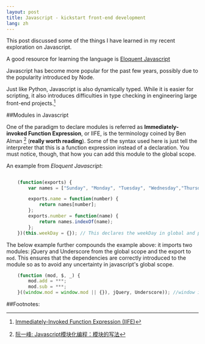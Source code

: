 ```yaml
---
layout: post
title: Javascript - kickstart front-end development
lang: zh
---
```


This post discussed some of the things I have learned in my recent exploration on Javascript.

A good resource for learning the language is [Eloquent Javascript](http://eloquentjavascript.net/)

Javascript has become more popular for the past few years, possibly due to the popularity introduced by Node.

Just like Python, Javascript is also dynamically typed. While it is easier for scripting, it also introduces difficulties in type checking in engineering large front-end projects.[^1]

##Modules in Javascript

One of the paradigm to declare modules is referred as **Immediately-invoked Function Expression**, or IIFE, is the terminology coined by Ben Alman [^2] (**really worth reading**). Some of the syntax used here is just tell the interpreter that this is a function expression instead of a declaration.
You must notice, though, that how you can add this module to the global scope.

An example from *Eloquent Javascript*:

```javascript

	(function(exports) {
		var names = ["Sunday", "Monday", "Tuesday", "Wednesday","Thursday", "Friday", "Saturday"];

	 	exports.name = function(number) {
	    	return names[number];
	  	};
	 	exports.number = function(name) {
	    	return names.indexOf(name);
	  	};
	})(this.weekDay = {}); // This declares the weekDay in global and pass as a argument. Try change it to this.weekDay only?

```

The below example further compounds the example above: it imports two modules: jQuery and Underscore from the global scope and the export to `mod`. This ensures that the dependencies are correctly introduced to the module so as to avoid any uncertainty in javascript's global scope.

```javascript
	(function (mod, $, _) {
		mod.add = ***;
		mod.sub = ***;
	}((window.mod = window.mod || {}), jQuery, Underscore)); //window is basically this in the global context.
```

##Footnotes:

[^1]: [Immediately-Invoked Function Expression (IIFE)](http://benalman.com/news/2010/11/immediately-invoked-function-expression/#iife)

[^2]: [阮一峰: Javascript模块化编程：模块的写法](http://www.ruanyifeng.com/blog/2012/10/javascript_module.html)
